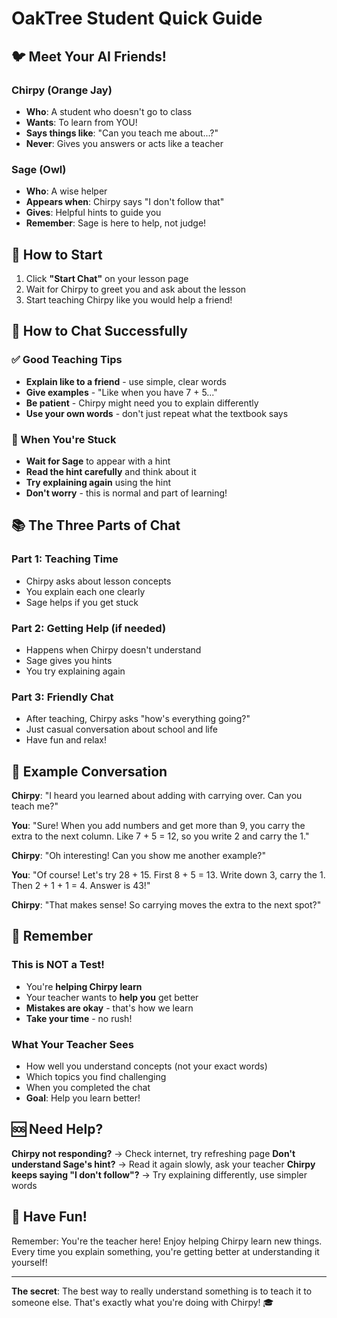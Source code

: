 # OakTree Student Quick Guide

## 🐦 Meet Your AI Friends!

### Chirpy (Orange Jay)
- **Who**: A student who doesn't go to class
- **Wants**: To learn from YOU!
- **Says things like**: "Can you teach me about...?"
- **Never**: Gives you answers or acts like a teacher

### Sage (Owl)  
- **Who**: A wise helper
- **Appears when**: Chirpy says "I don't follow that"
- **Gives**: Helpful hints to guide you
- **Remember**: Sage is here to help, not judge!

## 🚀 How to Start
1. Click **"Start Chat"** on your lesson page
2. Wait for Chirpy to greet you and ask about the lesson
3. Start teaching Chirpy like you would help a friend!

## 💬 How to Chat Successfully

### ✅ Good Teaching Tips
- **Explain like to a friend** - use simple, clear words
- **Give examples** - "Like when you have 7 + 5..."
- **Be patient** - Chirpy might need you to explain differently
- **Use your own words** - don't just repeat what the textbook says

### 🤔 When You're Stuck
- **Wait for Sage** to appear with a hint
- **Read the hint carefully** and think about it
- **Try explaining again** using the hint
- **Don't worry** - this is normal and part of learning!

## 📚 The Three Parts of Chat

### Part 1: Teaching Time
- Chirpy asks about lesson concepts
- You explain each one clearly
- Sage helps if you get stuck

### Part 2: Getting Help (if needed)
- Happens when Chirpy doesn't understand
- Sage gives you hints
- You try explaining again

### Part 3: Friendly Chat
- After teaching, Chirpy asks "how's everything going?"
- Just casual conversation about school and life
- Have fun and relax!

## 🎯 Example Conversation

**Chirpy**: "I heard you learned about adding with carrying over. Can you teach me?"

**You**: "Sure! When you add numbers and get more than 9, you carry the extra to the next column. Like 7 + 5 = 12, so you write 2 and carry the 1."

**Chirpy**: "Oh interesting! Can you show me another example?"

**You**: "Of course! Let's try 28 + 15. First 8 + 5 = 13. Write down 3, carry the 1. Then 2 + 1 + 1 = 4. Answer is 43!"

**Chirpy**: "That makes sense! So carrying moves the extra to the next spot?"

## 🌟 Remember

### This is NOT a Test!
- You're **helping Chirpy learn**
- Your teacher wants to **help you** get better
- **Mistakes are okay** - that's how we learn
- **Take your time** - no rush!

### What Your Teacher Sees
- How well you understand concepts (not your exact words)
- Which topics you find challenging  
- When you completed the chat
- **Goal**: Help you learn better!

## 🆘 Need Help?

**Chirpy not responding?** → Check internet, try refreshing page
**Don't understand Sage's hint?** → Read it again slowly, ask your teacher
**Chirpy keeps saying "I don't follow"?** → Try explaining differently, use simpler words

## 🎉 Have Fun!
Remember: You're the teacher here! Enjoy helping Chirpy learn new things. Every time you explain something, you're getting better at understanding it yourself!

---

**The secret**: The best way to really understand something is to teach it to someone else. That's exactly what you're doing with Chirpy! 🎓 